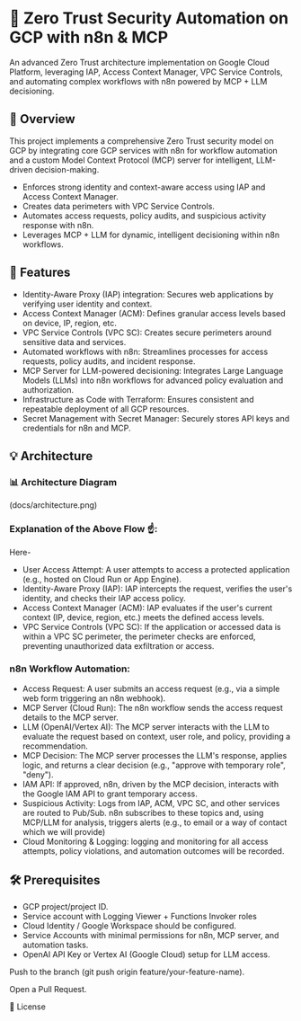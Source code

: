 # 🔐 Zero Trust Security Automation on GCP with n8n & MCP
An advanced Zero Trust architecture implementation on Google Cloud Platform, leveraging IAP, Access Context Manager, VPC Service Controls, and automating complex workflows with n8n powered by MCP + LLM decisioning.

## 📖 Overview
This project implements a comprehensive Zero Trust security model on GCP by integrating core GCP services with n8n for workflow automation and a custom Model Context Protocol (MCP) server for intelligent, LLM-driven decision-making.

- Enforces strong identity and context-aware access using IAP and Access Context Manager.
- Creates data perimeters with VPC Service Controls.
- Automates access requests, policy audits, and suspicious activity response with n8n.
- Leverages MCP + LLM for dynamic, intelligent decisioning within n8n workflows.

## 🚀 Features

- Identity-Aware Proxy (IAP) integration: Secures web applications by verifying user identity and context.
- Access Context Manager (ACM): Defines granular access levels based on device, IP, region, etc.
- VPC Service Controls (VPC SC): Creates secure perimeters around sensitive data and services.
- Automated workflows with n8n: Streamlines processes for access requests, policy audits, and incident response.
- MCP Server for LLM-powered decisioning: Integrates Large Language Models (LLMs) into n8n workflows for advanced policy evaluation and authorization.
- Infrastructure as Code with Terraform: Ensures consistent and repeatable deployment of all GCP resources.
- Secret Management with Secret Manager: Securely stores API keys and credentials for n8n and MCP.

## 💡 Architecture

### 📊 Architecture Diagram
(docs/architecture.png)

### Explanation of the Above Flow ☝️:
Here-
- User Access Attempt: A user attempts to access a protected application (e.g., hosted on Cloud Run or App Engine).
- Identity-Aware Proxy (IAP): IAP intercepts the request, verifies the user's identity, and checks their IAP access policy.
- Access Context Manager (ACM): IAP evaluates if the user's current context (IP, device, region, etc.) meets the defined access levels.
- VPC Service Controls (VPC SC): If the application or accessed data is within a VPC SC perimeter, the perimeter checks are enforced, preventing unauthorized data exfiltration or access.

### n8n Workflow Automation:
- Access Request: A user submits an access request (e.g., via a simple web form triggering an n8n webhook).
- MCP Server (Cloud Run): The n8n workflow sends the access request details to the MCP server.
- LLM (OpenAI/Vertex AI): The MCP server interacts with the LLM to evaluate the request based on context, user role, and policy, providing a recommendation.
- MCP Decision: The MCP server processes the LLM's response, applies logic, and returns a clear decision (e.g., "approve with temporary role", "deny").
- IAM API: If approved, n8n, driven by the MCP decision, interacts with the Google IAM API to grant temporary access.
- Suspicious Activity: Logs from IAP, ACM, VPC SC, and other services are routed to Pub/Sub. n8n subscribes to these topics and, using MCP/LLM for analysis, triggers alerts (e.g., to email or a way of contact which we will provide)
- Cloud Monitoring & Logging: logging and monitoring for all access attempts, policy violations, and automation outcomes will be recorded.

## 🛠️ Prerequisites
- GCP project/project ID.
- Service account with Logging Viewer + Functions Invoker roles
- Cloud Identity / Google Workspace should be configured.
- Service Accounts with minimal permissions for n8n, MCP server, and automation tasks.
- OpenAI API Key or Vertex AI (Google Cloud) setup for LLM access.


Push to the branch (git push origin feature/your-feature-name).

Open a Pull Request.

📄 License
